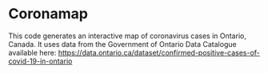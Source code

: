 # Coronamap
This code generates an interactive map of coronavirus cases in Ontario, Canada. It uses data from the Government of Ontario Data Catalogue available here: https://data.ontario.ca/dataset/confirmed-positive-cases-of-covid-19-in-ontario
